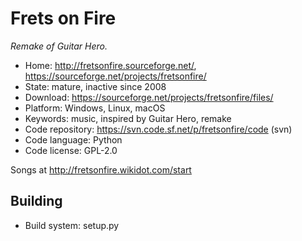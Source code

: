 # Frets on Fire

_Remake of Guitar Hero._

- Home: http://fretsonfire.sourceforge.net/, https://sourceforge.net/projects/fretsonfire/
- State: mature, inactive since 2008
- Download: https://sourceforge.net/projects/fretsonfire/files/
- Platform: Windows, Linux, macOS
- Keywords: music, inspired by Guitar Hero, remake
- Code repository: https://svn.code.sf.net/p/fretsonfire/code (svn)
- Code language: Python
- Code license: GPL-2.0

Songs at http://fretsonfire.wikidot.com/start

## Building

- Build system: setup.py
